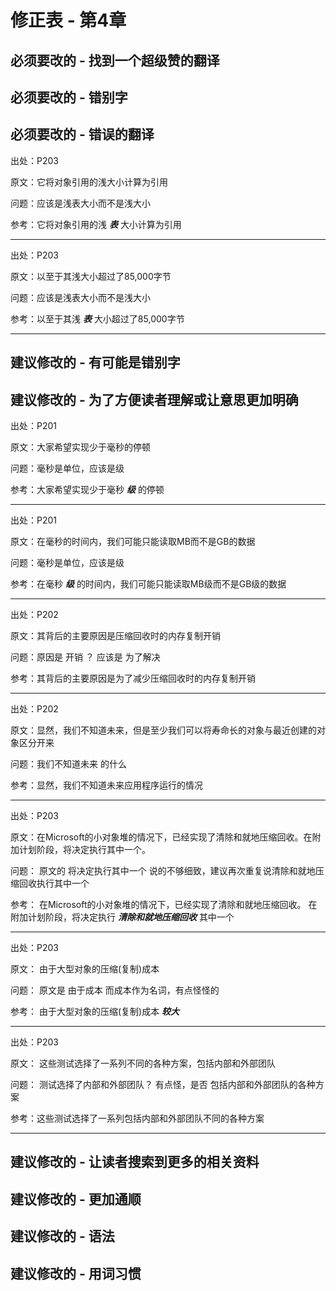 # 修正表 - 第4章

## 必须要改的 - 找到一个超级赞的翻译

## 必须要改的 - 错别字

## 必须要改的 - 错误的翻译

出处：P203

原文：它将对象引用的浅大小计算为引用

问题：应该是浅表大小而不是浅大小

参考：它将对象引用的浅 ***表*** 大小计算为引用

------

出处：P203

原文：以至于其浅大小超过了85,000字节

问题：应该是浅表大小而不是浅大小

参考：以至于其浅 ***表*** 大小超过了85,000字节

------

## 建议修改的 - 有可能是错别字

## 建议修改的 - 为了方便读者理解或让意思更加明确

出处：P201

原文：大家希望实现少于毫秒的停顿

问题：毫秒是单位，应该是级

参考：大家希望实现少于毫秒 ***级*** 的停顿

------

出处：P201

原文：在毫秒的时间内，我们可能只能读取MB而不是GB的数据

问题：毫秒是单位，应该是级

参考：在毫秒 ***级*** 的时间内，我们可能只能读取MB级而不是GB级的数据

------

出处：P202

原文：其背后的主要原因是压缩回收时的内存复制开销

问题：原因是 开销 ？ 应该是 为了解决

参考：其背后的主要原因是为了减少压缩回收时的内存复制开销

------

出处：P202

原文：显然，我们不知道未来，但是至少我们可以将寿命长的对象与最近创建的对象区分开来

问题：我们不知道未来 的什么

参考：显然，我们不知道未来应用程序运行的情况

------

出处：P203

原文：在Microsoft的小对象堆的情况下，已经实现了清除和就地压缩回收。在附加计划阶段，将决定执行其中一个。

问题： 原文的 将决定执行其中一个 说的不够细致，建议再次重复说清除和就地压缩回收执行其中一个

参考： 在Microsoft的小对象堆的情况下，已经实现了清除和就地压缩回收。 在附加计划阶段，将决定执行 ***清除和就地压缩回收*** 其中一个

------

出处：P203

原文： 由于大型对象的压缩(复制)成本

问题： 原文是 由于成本 而成本作为名词，有点怪怪的

参考： 由于大型对象的压缩(复制)成本 ***较大*** 

------

出处：P203

原文： 这些测试选择了一系列不同的各种方案，包括内部和外部团队

问题： 测试选择了内部和外部团队？ 有点怪，是否 包括内部和外部团队的各种方案

参考：这些测试选择了一系列包括内部和外部团队不同的各种方案

------

## 建议修改的 - 让读者搜索到更多的相关资料

## 建议修改的 - 更加通顺

## 建议修改的 - 语法

## 建议修改的 - 用词习惯
